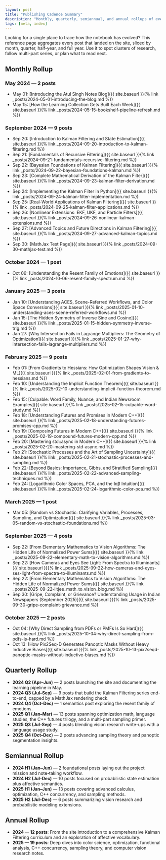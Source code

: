 ```yaml
---
layout: post
title: "Publishing Cadence Summary"
description: "Monthly, quarterly, semiannual, and annual rollups of everything published on Atul Singh Notes."
tags: [meta, index]
---
```


Looking for a single place to trace how the notebook has evolved? This reference page aggregates every post that landed on the site, sliced by month, quarter, half-year, and full year. Use it to spot clusters of research, follow multi-part series, or plan what to read next.

## Monthly Rollup

### May 2024 — 2 posts
- May 01: [Introducing the Atul Singh Notes Blog]({{ site.baseurl }}{% link _posts/2024-05-01-introducing-the-blog.md %})
- May 15: [How the Learning Collection Gets Built Each Week]({{ site.baseurl }}{% link _posts/2024-05-15-bookshelf-pipeline-refresh.md %})

### September 2024 — 9 posts
- Sep 20: [Introduction to Kalman Filtering and State Estimation]({{ site.baseurl }}{% link _posts/2024-09-20-introduction-to-kalman-filtering.md %})
- Sep 21: [Fundamentals of Recursive Filtering]({{ site.baseurl }}{% link _posts/2024-09-21-fundamentals-recursive-filtering.md %})
- Sep 22: [Bayesian Foundations of Kalman Filtering]({{ site.baseurl }}{% link _posts/2024-09-22-bayesian-foundations-kalman.md %})
- Sep 23: [Complete Mathematical Derivation of the Kalman Filter]({{ site.baseurl }}{% link _posts/2024-09-23-kalman-filter-derivation.md %})
- Sep 24: [Implementing the Kalman Filter in Python]({{ site.baseurl }}{% link _posts/2024-09-24-kalman-filter-implementation.md %})
- Sep 25: [Real-World Applications of Kalman Filtering]({{ site.baseurl }}{% link _posts/2024-09-25-kalman-filter-applications.md %})
- Sep 26: [Nonlinear Extensions: EKF, UKF, and Particle Filters]({{ site.baseurl }}{% link _posts/2024-09-26-nonlinear-kalman-extensions.md %})
- Sep 27: [Advanced Topics and Future Directions in Kalman Filtering]({{ site.baseurl }}{% link _posts/2024-09-27-advanced-kalman-topics.md %})
- Sep 30: [MathJax Test Page]({{ site.baseurl }}{% link _posts/2024-09-30-mathjax-test.md %})

### October 2024 — 1 post
- Oct 06: [Understanding the Resent Family of Emotions]({{ site.baseurl }}{% link _posts/2024-10-06-resent-family-spectrum.md %})

### January 2025 — 3 posts
- Jan 10: [Understanding ACES, Scene-Referred Workflows, and Color Space Conversions]({{ site.baseurl }}{% link _posts/2025-01-10-understanding-aces-scene-referred-workflows.md %})
- Jan 15: [The Hidden Symmetry of Inverse Sine and Cosine]({{ site.baseurl }}{% link _posts/2025-01-15-hidden-symmetry-inverse-trig.md %})
- Jan 27: [Why Intersection Fails in Lagrange Multipliers: The Geometry of Optimization]({{ site.baseurl }}{% link _posts/2025-01-27-why-intersection-fails-lagrange-multipliers.md %})

### February 2025 — 9 posts
- Feb 01: [From Gradients to Hessians: How Optimization Shapes Vision & ML]({{ site.baseurl }}{% link _posts/2025-02-01-from-gradients-to-hessians.md %})
- Feb 10: [Understanding the Implicit Function Theorem]({{ site.baseurl }}{% link _posts/2025-02-10-understanding-implicit-function-theorem.md %})
- Feb 15: [Culpable: Word Family, Nuance, and Indian Newsroom Examples]({{ site.baseurl }}{% link _posts/2025-02-15-culpable-word-study.md %})
- Feb 18: [Understanding Futures and Promises in Modern C++]({{ site.baseurl }}{% link _posts/2025-02-18-understanding-futures-promises-cpp.md %})
- Feb 19: [Composing Futures in Modern C++]({{ site.baseurl }}{% link _posts/2025-02-19-compound-futures-modern-cpp.md %})
- Feb 20: [Mastering std::async in Modern C++]({{ site.baseurl }}{% link _posts/2025-02-20-mastering-std-async.md %})
- Feb 21: [Stochastic Processes and the Art of Sampling Uncertainty]({{ site.baseurl }}{% link _posts/2025-02-21-stochastic-processes-and-sampling.md %})
- Feb 22: [Beyond Basics: Importance, Gibbs, and Stratified Sampling]({{ site.baseurl }}{% link _posts/2025-02-22-advanced-sampling-techniques.md %})
- Feb 24: [Logarithmic Color Spaces, PCA, and the lαβ Intuition]({{ site.baseurl }}{% link _posts/2025-02-24-logarithmic-color-pca.md %})

### March 2025 — 1 post
- Mar 05: [Random vs Stochastic: Clarifying Variables, Processes, Sampling, and Optimization]({{ site.baseurl }}{% link _posts/2025-03-05-random-vs-stochastic-foundations.md %})

### September 2025 — 4 posts
- Sep 22: [From Elementary Mathematics to Vision Algorithms: The Hidden Life of Normalized Power Sums]({{ site.baseurl }}{% link _posts/2025-09-22-elementary-math-to-vision-algorithms.md %})
- Sep 22: [How Cameras and Eyes See Light: From Spectra to Illuminants]({{ site.baseurl }}{% link _posts/2025-09-22-how-cameras-and-eyes-ses-light-from-spectra-to-illuminants.md %})
- Sep 22: [From Elementary Mathematics to Vision Algorithms: The Hidden Life of Normalized Power Sums]({{ site.baseurl }}{% link _posts/2025-09-22-iitjee_math_to_vision_blog.md %})
- Sep 30: [Gripe, Complaint, or Grievance? Understanding Usage in Indian Newspapers (September 2025)]({{ site.baseurl }}{% link _posts/2025-09-30-gripe-complaint-grievance.md %})

### October 2025 — 2 posts
- Oct 04: [Why Direct Sampling from PDFs or PMFs Is So Hard]({{ site.baseurl }}{% link _posts/2025-10-04-why-direct-sampling-from-pdfs-is-hard.md %})
- Oct 13: [How Pix2Seq-D Generates Panoptic Masks Without Heavy Inductive Biases]({{ site.baseurl }}{% link _posts/2025-10-13-pix2seqd-panoptic-masks-without-inductive-biases.md %})

## Quarterly Rollup

- **2024 Q2 (Apr–Jun)** — 2 posts launching the site and documenting the learning pipeline in May.
- **2024 Q3 (Jul–Sep)** — 9 posts that build the Kalman Filtering series end-to-end, capped by a MathJax rendering check.
- **2024 Q4 (Oct–Dec)** — 1 semantics post exploring the resent family of emotions.
- **2025 Q1 (Jan–Mar)** — 13 posts spanning optimization math, language studies, the C++ futures trilogy, and a multi-part sampling primer.
- **2025 Q3 (Jul–Sep)** — 4 posts blending vision research write-ups with a language usage study.
- **2025 Q4 (Oct–Dec)** — 2 posts advancing sampling theory and panoptic segmentation insights.

## Semiannual Rollup

- **2024 H1 (Jan–Jun)** — 2 foundational posts laying out the project mission and note-taking workflow.
- **2024 H2 (Jul–Dec)** — 10 posts focused on probabilistic state estimation plus affective semantics.
- **2025 H1 (Jan–Jun)** — 13 posts covering advanced calculus, optimization, C++ concurrency, and sampling methods.
- **2025 H2 (Jul–Dec)** — 6 posts summarizing vision research and probabilistic modeling extensions.

## Annual Rollup

- **2024 — 12 posts**: From the site introduction to a comprehensive Kalman Filtering curriculum and an exploration of affective vocabulary.
- **2025 — 19 posts**: Deep dives into color science, optimization, functional analysis, C++ concurrency, sampling theory, and computer vision research notes.
